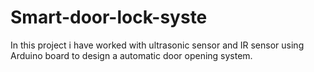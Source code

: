 # Smart-door-lock-syste
In this project i have worked with ultrasonic sensor and IR sensor using Arduino board to design a automatic door opening system.
